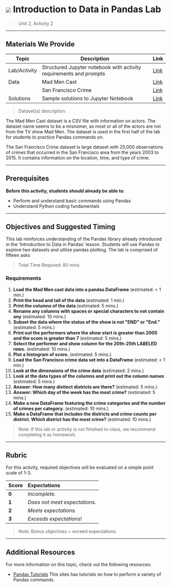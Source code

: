 <!---
Questions? Comments?:

1. Log an issue to this repo to alert us of a problem.
2. Suggest an edit yourself by forking this repo, making edits, and submitting a pull request with your changes back to our master branch.
3. Reach out to the data team on Slack and share your thoughts!

--->

# ![](https://ga-dash.s3.amazonaws.com/production/assets/logo-9f88ae6c9c3871690e33280fcf557f33.png) Introduction to Data in Pandas Lab

> Unit 2, Activity 2

<!--- Unit and sequence information. This template is an instructor-facing description for a given activity or lab. --->

---

## Materials We Provide

<!--- This section is a table of contents for the activity. The table structure breaks down repo resources into types, distinguishing between  notebooks and supporting materials. Note that the table below demonstrates the total possible range of materials; most lessons won't require all of the categories below. Also note that every item in the repo should get its own line and link, like the example shown for data. --->

| Topic | Description | Link |
| --- | --- | --- |
| Lab/Activity |  Structured Jupyter notebook with activity requirements and prompts | [Link](./intro-to-pandas-review.ipynb)|
| Data | Mad Men Cast | [Link](./datasets/mad-men-cast-show-data.csv)|
|      | San Francisco Crime | [Link](./datasets/sf_crime.csv)|
| Solutions | Sample solutions to Jupyter Notebook | [Link](./solution-code/intro-to-pandas-review-solutions.ipynb)|

> Dataset(s) description:

The Mad Men Cast dataset is a CSV file with information on actors. The dataset name seems to be a misnomer, as most or all of the actors are not from the TV show Mad Men. The dataset is used in the first half of the lab for students to practice Pandas commands on.

The San Francisco Crime dataset is large dataset with 25,000 observations of crimes that occurred in the San Francisco area from the years 2003 to 2015. It contains information on the location, time, and type of crime.

---

## Prerequisites

<!--- This section explains the relevant prerequisites; in other words, what do students need to know to be able to benefit and perform the tasks required in this activity/lab? List all relevant skills or prior learning objectives --->

**Before this activity, students should already be able to**:

- Perform and understand basic commands using Pandas
- Understand Python coding fundamentals

---

## Objectives and Suggested Timing

<!--- This section lists the learning objectives of the activity or lab.  --->

This lab reinforces understanding of the Pandas library already introduced in the 'Introduction to Data in Pandas' lesson. Students will use Pandas to explore two datasets and utilize pandas plotting. The lab is comprised of fifteen asks

<!--- This section lists the exact requirements students have to perform in order to "complete" the activity as well. It also provides the lesson plan with relevant sections and subsections, providing both the total time required as well as suggestions for timing in each section --->

> Total Time Required: 80 mins

### Requirements

1. **Load the Mad Men cast data into a pandas DataFrame** (estimated: < 1 min.)
2. **Print the head and tail of the data** (estimated: 1 min.)
3. **Print the columns of the data** (estimated: 5 mins.)
4. **Rename any columns with spaces or special characters to not contain any** (estimated: 10 mins.)
5. **Subset the data where the status of the show is not "END" or "End."** (estimated: 5 mins.)
6. **Print out the performers where the show start is greater than 2005 and the score is greater than 7** (estimated: 5 mins.)
7. **Select the performer and show column for the 20th-25th LABELED rows.** (estimated: 10 mins.)
8. **Plot a histogram of score.** (estimated: 5 mins.)
9. **Load the San Francisco crime data set into a DataFrame** (estimated: < 1 min.)
10. **Look at the dimensions of the crime data** (estimated: 2 mins.)
11. **Look at the data types of the columns and print out the column names** (estimated: 5 mins.)
12. **Answer: How many distinct districts are there?** (estimated: 5 mins.)
13. **Answer: Which day of the week has the most crime?** (estimated: 5 mins.)
14. **Make a new DataFrame featuring the crime categories and the number of crimes per category.** (estimated: 10 mins.)
15. **Make a DataFrame that includes the districts and crime counts per district. Which district has the most crime?** (estimated: 10 mins.)

<!--- If there are any bonus objectives, list them here. Bonus objectives are items that are not officially required in order to "complete" a given activity, but are provided as suggested enrichment for students who want additional challenges.--->

> Note: If this lab or activity is not finished in-class, we recommend completing it as homework.

---

<!--- ## Suggested Timing >

<!--- This section outlines the lesson plan with relevant sections and subsections, providing both the total time required as well as suggestions for timing in each section --->

<!---

> Total Time Required: 90 min

- **Objective 1** (estimated: 20 mins)
- **Objective 2** (estimated: 30 mins)
- **Objective 3** (estimated: 40 mins)

---

--->

## Rubric

For this activity, required objectives will be evaluated on a simple point scale of 1-3.

Score | Expectations
:--- | :---
**0** | _Incomplete._
**1** | _Does not meet expectations._
**2** | _Meets expectations._
**3** | _Exceeds expectations!_

> Note: Bonus objectives = exceed expectations.

---

## Additional Resources

<!--- List of potential sources that may help or inform the students' ability to complete the tasks required. This might include reference sites, examples, or tutorials for "getting started." --->

For more information on this topic, check out the following resources:

- [Pandas Tutorials](https://www.tutorialspoint.com/python_pandas/) This sites has tutorials on how to perform a variety of Pandas commands.